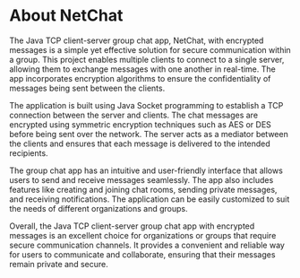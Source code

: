 # About NetChat

The Java TCP client-server group chat app, NetChat, with encrypted messages is a simple yet effective solution for secure communication within a group. This project enables multiple clients to connect to a single server, allowing them to exchange messages with one another in real-time. The app incorporates encryption algorithms to ensure the confidentiality of messages being sent between the clients.

The application is built using Java Socket programming to establish a TCP connection between the server and clients. The chat messages are encrypted using symmetric encryption techniques such as AES or DES before being sent over the network. The server acts as a mediator between the clients and ensures that each message is delivered to the intended recipients.

The group chat app has an intuitive and user-friendly interface that allows users to send and receive messages seamlessly. The app also includes features like creating and joining chat rooms, sending private messages, and receiving notifications. The application can be easily customized to suit the needs of different organizations and groups.

Overall, the Java TCP client-server group chat app with encrypted messages is an excellent choice for organizations or groups that require secure communication channels. It provides a convenient and reliable way for users to communicate and collaborate, ensuring that their messages remain private and secure.